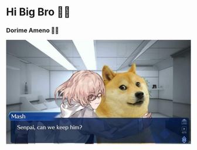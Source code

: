 # Hi Big Bro 👋👋

###  Dorime Ameno 🙏🙏

![doge](https://github.com/DogeCnx/DogeCnx/blob/master/profile.jpg?raw=true)

<!--
**DogeCnx/DogeCnx** is a ✨ _special_ ✨ repository because its `README.md` (this file) appears on your GitHub profile.

Here are some ideas to get you started:

- 🔭 I’m currently working on ...
- 🌱 I’m currently learning ...
- 👯 I’m looking to collaborate on ...
- 🤔 I’m looking for help with ...
- 💬 Ask me about ...
- 📫 How to reach me: ...
- 😄 Pronouns: ...
- ⚡ Fun fact: ...
-->
